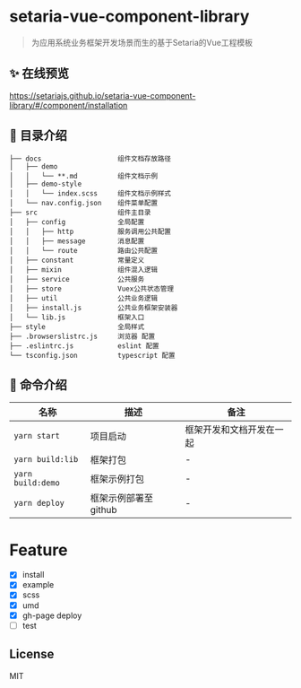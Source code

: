 # setaria-vue-component-library

> 为应用系统业务框架开发场景而生的基于Setaria的Vue工程模板

## ✨ 在线预览

https://setariajs.github.io/setaria-vue-component-library/#/component/installation

## 📒 目录介绍

```
├── docs                   组件文档存放路径
│   ├── demo               
│   │   └── **.md          组件文档示例
│   ├── demo-style               
│   │   └── index.scss     组件文档示例样式
│   └── nav.config.json    组件菜单配置
├── src                    组件主目录
│   ├── config             全局配置
│   │   ├── http           服务调用公共配置
│   │   ├── message        消息配置
│   │   └── route          路由公共配置
│   ├── constant           常量定义
│   ├── mixin              组件混入逻辑
│   ├── service            公共服务
│   ├── store              Vuex公共状态管理
│   ├── util               公共业务逻辑
│   ├── install.js         公共业务框架安装器
│   └── lib.js             框架入口
├── style                  全局样式
├── .browserslistrc.js     浏览器 配置
├── .eslintrc.js           eslint 配置
└── tsconfig.json          typescript 配置
```

## 🤖 命令介绍

| 名称                    | 描述           | 备注                                                                 |
| ----------------------- | -------------- | -------------------------------------------------------------------- |
| `yarn start`         | 项目启动       | 框架开发和文档开发在一起 |
| `yarn build:lib`          | 框架打包       | -                                                                    |
| `yarn build:demo` | 框架示例打包 | -                                                                    |
| `yarn deploy`      | 框架示例部署至github       | -                                                                    |

# Feature

- [X] install
- [X] example
- [X] scss
- [X] umd
- [X] gh-page deploy
- [ ] test

## License

MIT
